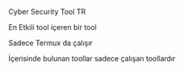 Cyber Security Tool TR

En Etkili tool içeren bir tool

Sadece Termux da çalışır 

İçerisinde bulunan toollar sadece çalışan toollardır
